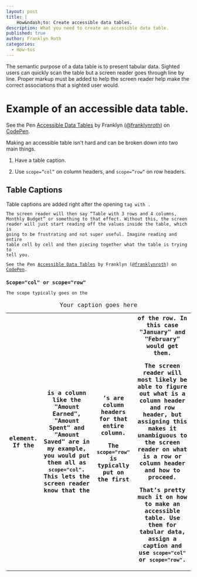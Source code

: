 ```yaml
---
layout: post
title: | 
    How&ndash;to: Create accessible data tables.
description: What you need to create an accessible data table.
published: true
author: Franklyn Roth
categories:
  - How-tos
---
```


The semantic purpose of a data table is to present tabular data. Sighted users can quickly scan the table but a screen reader goes through line by line. Proper markup must be added to help the screen reader help make the correct associations that a sighted user would.

# Example of an accessible data table.

<p data-height="268" data-theme-id="0" data-slug-hash="zqOKvY" data-default-tab="html" data-user="franklynroth" class="codepen">See the Pen <a href="http://codepen.io/franklynroth/pen/zqOKvY/">Accessible Data Tables</a> by Franklyn (<a href="http://codepen.io/franklynroth">@franklynroth</a>) on <a href="http://codepen.io">CodePen</a>.</p>
<script async src="//assets.codepen.io/assets/embed/ei.js"></script>

Making an accessible table isn’t hard and can be broken down into two main things.

1. Have a table caption.

2. Use <code>scope=”col”</code> on column headers, and <code>scope=”row”</code> on row headers.

## Table Captions ##
Table captions are added right after the opening <code><table></code>tag with <code><caption> Your caption goes here</caption></code>. 
	
The screen reader will then say “Table with 3 rows and 4 columns, Monthly Budget” or something to that effect. Without this, the screen reader will just start reading off the values inside the table, which is going to be frustrating and not super useful. Imagine reading and entire table cell by cell and then piecing together what the table is trying to tell you.

<p data-height="268" data-theme-id="0" data-slug-hash="zqOKvY" data-default-tab="result" data-user="franklynroth" class="codepen">See the Pen <a href="http://codepen.io/franklynroth/pen/zqOKvY/">Accessible Data Tables</a> by Franklyn (<a href="http://codepen.io/franklynroth">@franklynroth</a>) on <a href="http://codepen.io">CodePen</a>.</p>
<script async src="//assets.codepen.io/assets/embed/ei.js"></script>


### Scope="col" or scope="row"
The scope typically goes on the <code><th></code> element. If the <code><th> </code> is a column like the <strong>"Amount Earned", "Amount Spent" and "Amount Saved"</strong> are in my example, you would put them all as <code>scope="col"</code>. This lets the screen reader know that the <code><th></code>’s are column headers for that entire column. 

The <code>scope="row"</code> is typically put on the first <code><th></code> of the row. In this case <strong>"January" and "February"</strong> would get them. 

The screen reader will most likely be able to figure out what is a column header and row header, but assigning this makes it unambiguous to the screen reader on what is a row or column header and how to proceed.

That’s pretty much it on how to make an accessible table. Use them for tabular data, assign a caption and use <code>scope="col"</code> or <code>scope="row"</code>.
